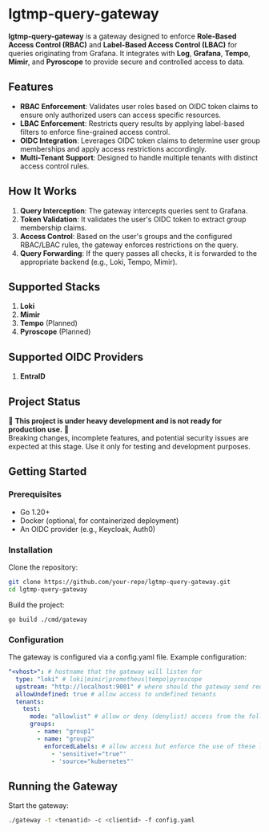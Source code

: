 # lgtmp-query-gateway

**lgtmp-query-gateway** is a gateway designed to enforce **Role-Based Access Control (RBAC)** and **Label-Based Access Control (LBAC)** for queries originating from Grafana. It integrates with **Log**, **Grafana**, **Tempo**, **Mimir**, and **Pyroscope** to provide secure and controlled access to data.

## Features

- **RBAC Enforcement**: Validates user roles based on OIDC token claims to ensure only authorized users can access specific resources.
- **LBAC Enforcement**: Restricts query results by applying label-based filters to enforce fine-grained access control.
- **OIDC Integration**: Leverages OIDC token claims to determine user group memberships and apply access restrictions accordingly.
- **Multi-Tenant Support**: Designed to handle multiple tenants with distinct access control rules.

## How It Works

1. **Query Interception**: The gateway intercepts queries sent to Grafana.
2. **Token Validation**: It validates the user's OIDC token to extract group membership claims.
3. **Access Control**: Based on the user's groups and the configured RBAC/LBAC rules, the gateway enforces restrictions on the query.
4. **Query Forwarding**: If the query passes all checks, it is forwarded to the appropriate backend (e.g., Loki, Tempo, Mimir).

## Supported Stacks

1. **Loki**
2. **Mimir**
3. **Tempo** (Planned)
4. **Pyroscope** (Planned)

## Supported OIDC Providers

1. **EntraID**

## Project Status

🚧 **This project is under heavy development and is not ready for production use.** 🚧  
Breaking changes, incomplete features, and potential security issues are expected at this stage. Use it only for testing and development purposes.

## Getting Started

### Prerequisites

- Go 1.20+
- Docker (optional, for containerized deployment)
- An OIDC provider (e.g., Keycloak, Auth0)

### Installation

Clone the repository:

```bash
git clone https://github.com/your-repo/lgtmp-query-gateway.git
cd lgtmp-query-gateway
```

Build the project:
```base
go build ./cmd/gateway
```

### Configuration

The gateway is configured via a config.yaml file. Example configuration:
```yaml
"<vhost>": # hostname that the gateway will listen for
  type: "loki" # loki|mimir|prometheus|tempo|pyroscope
  upstream: "http://localhost:9001" # where should the gateway send requests after validations
  allowUndefined: true # allow access to undefined tenants
  tenants:
    test:
      mode: "allowlist" # allow or deny (denylist) access from the following groups
      groups:
        - name: "group1"
        - name: "group2"
          enforcedLabels: # allow access but enforce the use of these label selectors
            - 'sensitive!="true"'
            - 'source="kubernetes"'
```

## Running the Gateway

Start the gateway:
```bash
./gateway -t <tenantid> -c <clientid> -f config.yaml
```

